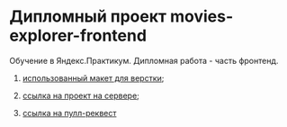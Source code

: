 # Дипломный проект movies-explorer-frontend

Обучение в Яндекс.Практикум. Дипломная работа - часть фронтенд.

1. [использованный макет для верстки](https://disk.yandex.ru/d/wIaogTtMyw_BQg);

2. [ссылка на проект на сервере](https://marlibon.nomoredomains.rocks/);

3. [ссылка на пулл-реквест](https://github.com/marlibon/movies-explorer-frontend/pull/9)
